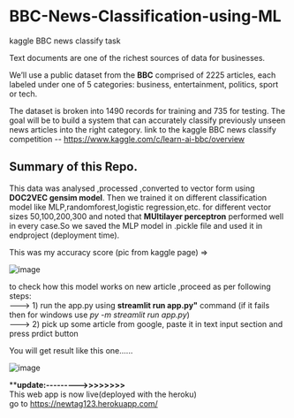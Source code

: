 # BBC-News-Classification-using-ML
kaggle BBC news classify task

Text documents are one of the richest sources of data for businesses.

We’ll use a public dataset from the **BBC** comprised of 2225 articles, each labeled under one of 5 categories: business, entertainment, politics, sport or tech.

The dataset is broken into 1490 records for training and 735 for testing. The goal will be to build a system that can accurately classify previously unseen news articles into the right category.
link to the kaggle BBC news classify competition --
https://www.kaggle.com/c/learn-ai-bbc/overview

## Summary of this Repo.
This data was analysed ,processed ,converted to vector form using **DOC2VEC gensim model**.
Then we trained it on different classification model like MLP,randomforest,logistic regression,etc. 
for different vector sizes 50,100,200,300 and noted that **MUltilayer perceptron** performed well in 
every case.So we saved the MLP model in .pickle file and used it in endproject (deployment time).

This was my accuracy score (pic from kaggle page) =>

![image](https://user-images.githubusercontent.com/56029669/145625084-fc0de96d-7c35-4f90-8a16-47be92b55b0c.png)


to check how this model works on new article ,proceed as per following steps:<br/>
---> 1) run the app.py using **streamlit run app.py"** command (if it fails then for windows use *py -m streamlit run app.py*) <br/>
---> 2) pick up some article from google, paste it in text input section and press prdict button<br/>


You will get result like this one......

![image](https://user-images.githubusercontent.com/56029669/145704535-ba975f1c-2f93-4f98-a687-240b68146496.png)

******update:--------->>>>>>>>****<br/>
This web app is now live(deployed with the heroku)<br/>
go to https://newtag123.herokuapp.com/ 
